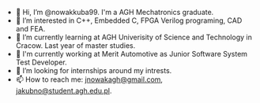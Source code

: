 - 👋 Hi, I’m @nowakkuba99. I'm a AGH Mechatronics graduate.
- 👀 I’m interested in C++, Embedded C, FPGA Verilog programing, CAD and FEA.
- 🌱 I’m currently learning at AGH Univerisity of Science and Technology in Cracow. Last year of master studies.
- 👔 I'm currently working at Merit Automotive as Junior Software System Test Developer.
- 💞️ I’m looking for internships around my intrests.
- 📫 How to reach me: jnowakagh@gmail.com, jakubno@student.agh.edu.pl.

<!---
nowakkuba99/nowakkuba99 is a ✨ special ✨ repository because its `README.md` (this file) appears on your GitHub profile.
You can click the Preview link to take a look at your changes.
--->
